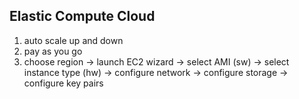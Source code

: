 ## Elastic Compute Cloud ##

1. auto scale up and down
2. pay as you go
3. choose region -> launch EC2 wizard -> select AMI (sw) -> select instance type (hw) -> configure network -> configure storage -> configure key pairs 
